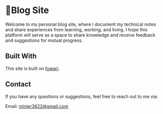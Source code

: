 # 🍥Blog Site

Welcome to my personal blog site, where I document my technical notes and share experiences from learning, working, and living. I hope this platform will serve as a space to share knowledge and receive feedback and suggestions for mutual progress.

## Built With
This site is built on [fuwari](https://github.com/saicaca/fuwari).

## Contact
If you have any questions or suggestions, feel free to reach out to me via:

Email: minjer3622@gmail.com
